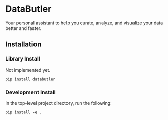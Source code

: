 # DataButler

Your personal assistant to help you curate, analyze, and visualize your data better and faster.

## Installation

### Library Install

Not implemented yet.
```shell
pip install databutler
```

### Development Install

In the top-level project directory, run the following:
```shell
pip install -e .
```
